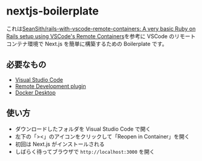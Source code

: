 # nextjs-boilerplate

これは[SeanSith/rails-with-vscode-remote-containers: A very basic Ruby on Rails setup using VSCode's Remote Containers](https://github.com/SeanSith/rails-with-vscode-remote-containers)を参考に VSCode のリモートコンテナ環境で Next.js を簡単に構築するための Boilerplate です。

## 必要なもの

- [Visual Studio Code](https://code.visualstudio.com/download)
- [Remote Development plugin](https://marketplace.visualstudio.com/items?itemName=ms-vscode-remote.vscode-remote-extensionpack)
- [Docker Desktop](https://www.docker.com/products/docker-desktop/)

## 使い方

- ダウンロードしたフォルダを Visual Studio Code で開く
- 左下の「><」のアイコンをクリックして「Reopen in Container」を開く
- 初回は Next.js がインストールされる
- しばらく待ってブラウザで `http://localhost:3000` を開く
